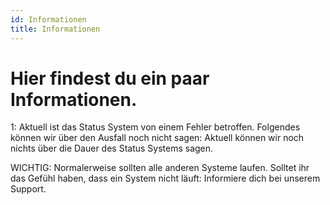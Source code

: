 ```yaml
---
id: Informationen
title: Informationen
---
```


# Hier findest du ein paar Informationen.

1: Aktuell ist das Status System von einem Fehler betroffen.
Folgendes können wir über den Ausfall noch nicht sagen: 
Aktuell können wir noch nichts über die Dauer des Status Systems sagen.

WICHTIG:
Normalerweise sollten alle anderen Systeme laufen.
Solltet ihr das Gefühl haben, dass ein System nicht läuft:
Informiere dich bei unserem Support.


